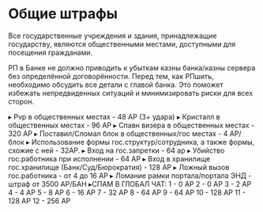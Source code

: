 # Общие штрафы
Все государственные учреждения и здания, принадлежащие государству, являются общественными местами, доступными для посещения гражданами.

РП в Банке не должно приводить к убыткам казны банка/казны сервера без определённой договорённости. Перед тем, как РПшить, необходимо обсудить все детали с главой банка. Это поможет избежать непредвиденных ситуаций и минимизировать риски для всех сторон.

▸ Pvp в общественных местах - 48 АР (3+ удара)
▸ Кристалл в общественных местах - 96 АР
▸ Спавн визера в общественных местах - 320 АР
▸ Поставил/Сломал блок в общественных/гос местах - 4 АР/блок 
▸ Использование формы гос.структур/сотрудника, а также формы, схожие с ней - 32АР. 
▸ Вход на гос.запретки - 64 ар 
▸ Убийство гос.работника при исполнении - 64 АР
▸ Вход в хранилище гос.хранилище (Банк/Суд/Бюрократия) - 128 АР 
▸ Ложный вызов гос.работника - от 4 до 16 АР 
▸ Ломание рамки портала/портала ЭНД - штраф от 3500 АР/БАН 
▸СПАМ В ГЛОБАЛ ЧАТ:
1 - 0 АР
2 - 0 АР
3 - 2 АР
4 - 4 АР
5 - 8 АР
6 - 16 АР
7 - 32 АР
8 - 64 АР
9 - 64 АР
10 - 128 АР
11 - 128 АР
12 - 256 АР